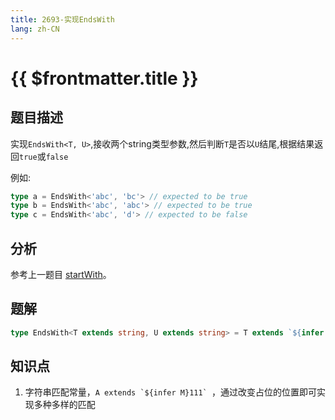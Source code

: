 ```yaml
---
title: 2693-实现EndsWith
lang: zh-CN
---
```


# {{ $frontmatter.title }}

## 题目描述

实现`EndsWith<T, U>`,接收两个string类型参数,然后判断`T`是否以`U`结尾,根据结果返回`true`或`false`

例如:

```typescript
type a = EndsWith<'abc', 'bc'> // expected to be true
type b = EndsWith<'abc', 'abc'> // expected to be true
type c = EndsWith<'abc', 'd'> // expected to be false
```

## 分析

参考上一题目 [startWith](/medium/2688-%E5%AE%9E%E7%8E%B0StartWith.md)。

## 题解

```ts
type EndsWith<T extends string, U extends string> = T extends `${infer F}${U}` ? true : false;
```

## 知识点

1. 字符串匹配常量，```A extends `${infer M}111` ```，通过改变占位的位置即可实现多种多样的匹配